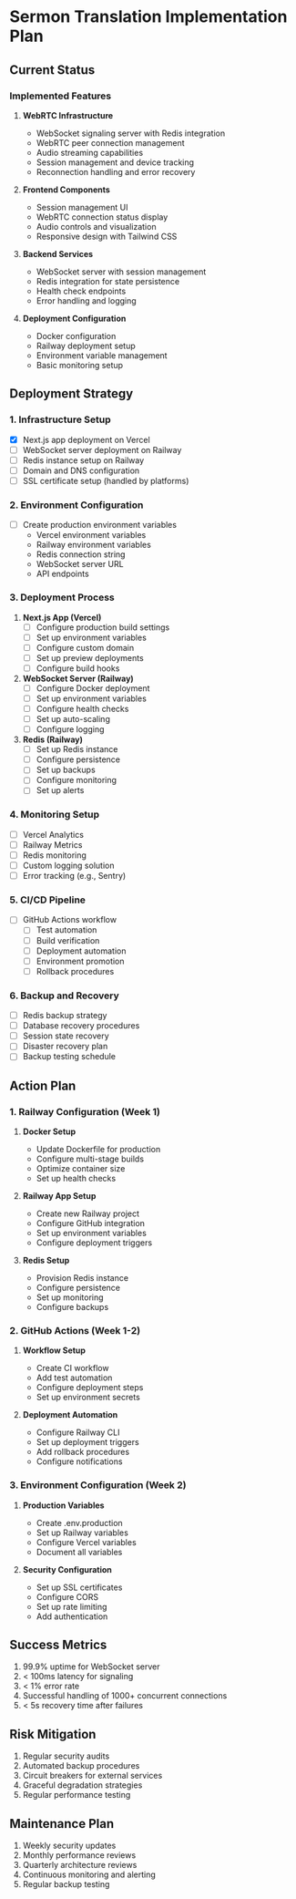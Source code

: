 # Sermon Translation Implementation Plan

## Current Status

### Implemented Features
1. **WebRTC Infrastructure**
   - WebSocket signaling server with Redis integration
   - WebRTC peer connection management
   - Audio streaming capabilities
   - Session management and device tracking
   - Reconnection handling and error recovery

2. **Frontend Components**
   - Session management UI
   - WebRTC connection status display
   - Audio controls and visualization
   - Responsive design with Tailwind CSS

3. **Backend Services**
   - WebSocket server with session management
   - Redis integration for state persistence
   - Health check endpoints
   - Error handling and logging

4. **Deployment Configuration**
   - Docker configuration
   - Railway deployment setup
   - Environment variable management
   - Basic monitoring setup

## Deployment Strategy

### 1. Infrastructure Setup
- [x] Next.js app deployment on Vercel
- [ ] WebSocket server deployment on Railway
- [ ] Redis instance setup on Railway
- [ ] Domain and DNS configuration
- [ ] SSL certificate setup (handled by platforms)

### 2. Environment Configuration
- [ ] Create production environment variables
  - Vercel environment variables
  - Railway environment variables
  - Redis connection string
  - WebSocket server URL
  - API endpoints

### 3. Deployment Process
1. **Next.js App (Vercel)**
   - [ ] Configure production build settings
   - [ ] Set up environment variables
   - [ ] Configure custom domain
   - [ ] Set up preview deployments
   - [ ] Configure build hooks

2. **WebSocket Server (Railway)**
   - [ ] Configure Docker deployment
   - [ ] Set up environment variables
   - [ ] Configure health checks
   - [ ] Set up auto-scaling
   - [ ] Configure logging

3. **Redis (Railway)**
   - [ ] Set up Redis instance
   - [ ] Configure persistence
   - [ ] Set up backups
   - [ ] Configure monitoring
   - [ ] Set up alerts

### 4. Monitoring Setup
- [ ] Vercel Analytics
- [ ] Railway Metrics
- [ ] Redis monitoring
- [ ] Custom logging solution
- [ ] Error tracking (e.g., Sentry)

### 5. CI/CD Pipeline
- [ ] GitHub Actions workflow
  - [ ] Test automation
  - [ ] Build verification
  - [ ] Deployment automation
  - [ ] Environment promotion
  - [ ] Rollback procedures

### 6. Backup and Recovery
- [ ] Redis backup strategy
- [ ] Database recovery procedures
- [ ] Session state recovery
- [ ] Disaster recovery plan
- [ ] Backup testing schedule

## Action Plan

### 1. Railway Configuration (Week 1)
1. **Docker Setup**
   - Update Dockerfile for production
   - Configure multi-stage builds
   - Optimize container size
   - Set up health checks

2. **Railway App Setup**
   - Create new Railway project
   - Configure GitHub integration
   - Set up environment variables
   - Configure deployment triggers

3. **Redis Setup**
   - Provision Redis instance
   - Configure persistence
   - Set up monitoring
   - Configure backups

### 2. GitHub Actions (Week 1-2)
1. **Workflow Setup**
   - Create CI workflow
   - Add test automation
   - Configure deployment steps
   - Set up environment secrets

2. **Deployment Automation**
   - Configure Railway CLI
   - Set up deployment triggers
   - Add rollback procedures
   - Configure notifications

### 3. Environment Configuration (Week 2)
1. **Production Variables**
   - Create .env.production
   - Set up Railway variables
   - Configure Vercel variables
   - Document all variables

2. **Security Configuration**
   - Set up SSL certificates
   - Configure CORS
   - Set up rate limiting
   - Add authentication

## Success Metrics
1. 99.9% uptime for WebSocket server
2. < 100ms latency for signaling
3. < 1% error rate
4. Successful handling of 1000+ concurrent connections
5. < 5s recovery time after failures

## Risk Mitigation
1. Regular security audits
2. Automated backup procedures
3. Circuit breakers for external services
4. Graceful degradation strategies
5. Regular performance testing

## Maintenance Plan
1. Weekly security updates
2. Monthly performance reviews
3. Quarterly architecture reviews
4. Continuous monitoring and alerting
5. Regular backup testing 